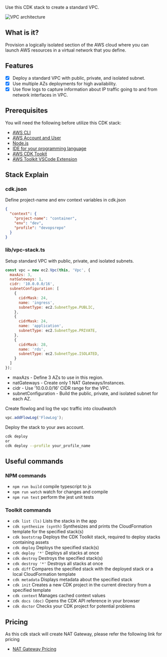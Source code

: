 Use this CDK stack to create a standard VPC.

![VPC architecture](https://images.prismic.io/devopsrepo/e115c79a-8a7d-460b-b3a1-58d1df2edffc_vpc.png?auto=compress,format)

## What is it?

Provision a logically isolated section of the AWS cloud where you can launch AWS resources in a virtual network that you define.

## Features

- [x] Deploy a standard VPC with public, private, and isolated subnet.
- [x] Use multiple AZs deployments for high availability.
- [x] Use flow logs to capture information about IP traffic going to and from network interfaces in VPC.

## Prerequisites

You will need the following before utilize this CDK stack:

- [AWS CLI](https://cdkworkshop.com/15-prerequisites/100-awscli.html)
- [AWS Account and User](https://cdkworkshop.com/15-prerequisites/200-account.html)
- [Node.js](https://cdkworkshop.com/15-prerequisites/300-nodejs.html)
- [IDE for your programming language](https://cdkworkshop.com/15-prerequisites/400-ide.html)
- [AWS CDK Tookit](https://cdkworkshop.com/15-prerequisites/500-toolkit.html)
- [AWS Toolkit VSCode Extension](https://github.com/devopsrepohq/aws-toolkit)

## Stack Explain

### cdk.json

Define project-name and env context variables in cdk.json

```json
{
  "context": {
    "project-name": "container",
    "env": "dev",
    "profile": "devopsrepo"
  }
}
```

### lib/vpc-stack.ts

Setup standard VPC with public, private, and isolated subnets.

```javascript
const vpc = new ec2.Vpc(this, 'Vpc', {
  maxAzs: 3,
  natGateways: 1,
  cidr: '10.0.0.0/16',
  subnetConfiguration: [
    {
      cidrMask: 24,
      name: 'ingress',
      subnetType: ec2.SubnetType.PUBLIC,
    },
    {
      cidrMask: 24,
      name: 'application',
      subnetType: ec2.SubnetType.PRIVATE,
    },
    {
      cidrMask: 28,
      name: 'rds',
      subnetType: ec2.SubnetType.ISOLATED,
    }
  ]
});
```

- maxAzs - Define 3 AZs to use in this region.
- natGateways - Create only 1 NAT Gateways/Instances.
- cidr - Use '10.0.0.0/16' CIDR range for the VPC.
- subnetConfiguration - Build the public, private, and isolated subnet for each AZ.

Create flowlog and log the vpc traffic into cloudwatch

```javascript
vpc.addFlowLog('FlowLog');
```

Deploy the stack to your aws account.

```bash
cdk deploy
or
cdk deploy --profile your_profile_name
```

## Useful commands

### NPM commands

 * `npm run build`   compile typescript to js
 * `npm run watch`   watch for changes and compile
 * `npm run test`    perform the jest unit tests

### Toolkit commands

 * `cdk list (ls)`            Lists the stacks in the app
 * `cdk synthesize (synth)`   Synthesizes and prints the CloudFormation template for the specified stack(s)
 * `cdk bootstrap`            Deploys the CDK Toolkit stack, required to deploy stacks containing assets
 * `cdk deploy`               Deploys the specified stack(s)
 * `cdk deploy '*'`           Deploys all stacks at once
 * `cdk destroy`              Destroys the specified stack(s)
 * `cdk destroy '*'`          Destroys all stacks at once
 * `cdk diff`                 Compares the specified stack with the deployed stack or a local CloudFormation template
 * `cdk metadata`             Displays metadata about the specified stack
 * `cdk init`                 Creates a new CDK project in the current directory from a specified template
 * `cdk context`              Manages cached context values
 * `cdk docs (doc)`           Opens the CDK API reference in your browser
 * `cdk doctor`               Checks your CDK project for potential problems

## Pricing

As this cdk stack will create NAT Gateway, please refer the following link for pricing

- [NAT Gateway Pricing](https://aws.amazon.com/vpc/pricing/#natgatewaypricing)